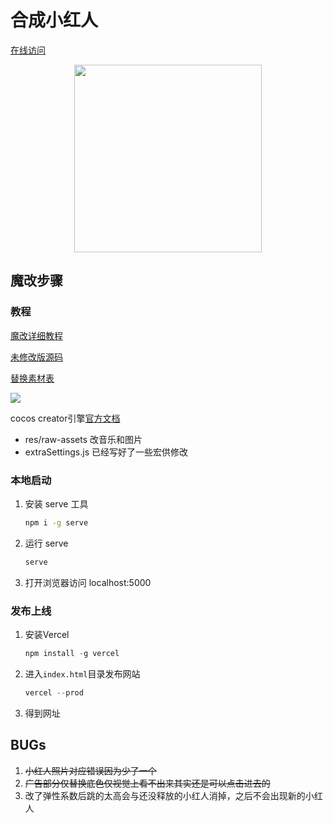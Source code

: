 # 合成小红人

[在线访问](https://sml.xx-xx-xx.vercel.app/)

<div align=center><img src="https://gitee.com/xx-xx-xx/images/raw/master/img/4ed917f85479a7fa6b5f4b6674ff646.jpg" width="300;" /></div>

## 魔改步骤

### 教程

[魔改详细教程](https://cloud.tencent.com/developer/article/1782433)

[未修改版源码](https://github.com/liyupi/daxigua/releases/tag/1.0.0)

[替换素材表](https://docs.qq.com/sheet/DS0d2VVVJYmpvZ0pZ?tab=BB08J2&_t=1612024933646)

<img src="https://gitee.com/xx-xx-xx/images/raw/master/img/20210302143533.png" />

cocos creator引擎[官方文档](https://docs.cocos.com/creator/manual/zh/)

- res/raw-assets 改音乐和图片
- extraSettings.js 已经写好了一些宏供修改

### 本地启动

1. 安装 serve 工具

   ```bash
   npm i -g serve
   ```

2. 运行 serve

   ```bash
   serve
   ```

3. 打开浏览器访问 localhost:5000

### 发布上线

1. 安装Vercel

   ```js
   npm install -g vercel
   ```

2. 进入`index.html`目录发布网站

   ```js
   vercel --prod
   ```

3. 得到网址

## BUGs

1. ~~小红人照片对应错误因为少了一个~~
3. ~~广告部分仅替换底色仅视觉上看不出来其实还是可以点击进去的~~
3. 改了弹性系数后跳的太高会与还没释放的小红人消掉，之后不会出现新的小红人
